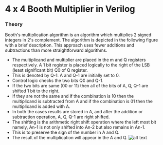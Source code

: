 # 4 x 4 Booth Multiplier in Verilog

### Theory

Booth's multiplication algorithm is an algorithm which multiplies 2 signed integers in 2's complement. The algorithm is depicted in the following figure with a brief description. This approach uses fewer additions and subtractions than more straightforward algorithms.

* The multiplicand and multiplier are placed in the m and Q registers respectively. A 1 bit register is placed logically to the right of the LSB (least significant bit) Q0 of Q register.
* This is denoted by Q-1. A and Q-1 are initially set to 0.
* Control logic checks the two bits Q0 and Q-1.
* If the two bits are same (00 or 11) then all of the bits of A, Q, Q-1 are shifted 1 bit to the right.
* If they are not the same and if the combination is 10 then the multiplicand is subtracted from A and if the combination is 01 then the multiplicand is added with A.
* In both the cases results are stored in A, and after the addition or subtraction operation, A, Q, Q-1 are right shifted.
* The shifting is the arithmetic right shift operation where the left most bit namely, An-1 is not only shifted into An-2 but also remains in An-1.
* This is to preserve the sign of the number in A and Q.
* The result of the multiplication will appear in the A and Q.
  ![alt text](http://vlabs.iitkgp.ernet.in/coa/images/flow2.png)
